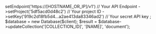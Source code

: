 <?php

use Getapp\Client;
use Getapp\Services\Database;

$client = new Client();

$client
    ->setEndpoint('https://[HOSTNAME_OR_IP]/v1') // Your API Endpoint
    ->setProject('5df5acd0d48c2') // Your project ID
    ->setKey('919c2d18fb5d4...a2ae413da83346ad2') // Your secret API key
;

$database = new Database($client);

$result = $database->updateCollection('[COLLECTION_ID]', '[NAME]', 'document');